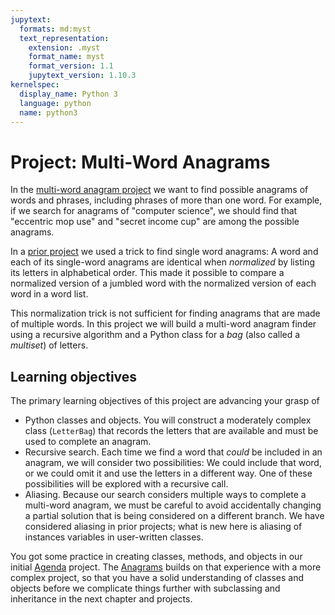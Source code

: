 ```yaml
---
jupytext:
  formats: md:myst
  text_representation:
    extension: .myst
    format_name: myst
    format_version: 1.1
    jupytext_version: 1.10.3
kernelspec:
  display_name: Python 3
  language: python
  name: python3
---
```


# Project:  Multi-Word Anagrams

In the [multi-word anagram project](
https://github.com/UO-CIS211/Anagrams) we want to find possible 
anagrams of
words and phrases, including phrases of more than
one word.  For example, if we search for anagrams
of "computer science", we should find that
"eccentric mop use" and "secret income cup" are
among the possible anagrams.

In a [prior project](https://github.com/UO-CS210/jumbler)
we used a trick to find single word anagrams:  A word and
each of its single-word anagrams are identical when _normalized_ by
listing its letters in alphabetical order.  This made it
possible to compare a normalized version of a jumbled word
with the normalized version of each word in a word list. 

This normalization trick is not sufficient for finding
anagrams that are made of multiple words.  In this project
we will build a multi-word anagram finder using
a recursive algorithm and
a Python class for a _bag_ (also called a _multiset_) of
letters. 

## Learning objectives

The primary learning objectives of this project are
advancing your grasp of

- Python classes and objects. You will construct a moderately
  complex class (`LetterBag`) that records the letters that
  are available and must be used to complete an anagram. 
- Recursive search. Each time we find a word that _could_ be
  included in an anagram, we will consider two possibilities:
  We could include that word, or we could omit it and use the
  letters in a different way.  One of these possibilities will
  be explored with a recursive call.
- Aliasing.  Because our search considers multiple ways 
  to complete a multi-word anagram, we must be careful to avoid 
  accidentally changing a partial solution that is being considered 
  on a different branch.  We have considered aliasing in prior 
  projects; what is new here is aliasing of instances variables in 
  user-written classes. 

You got some practice in creating classes, methods, and 
objects in our initial [Agenda](https://github.com/UO-CIS211/Agenda)
project. The [Anagrams](https://github.com/UO-CIS211/Anagrams) 
builds on that experience with a more complex project, so that you 
have a solid understanding of classes and objects before we 
complicate things further with subclassing and inheritance in the 
next chapter and projects.